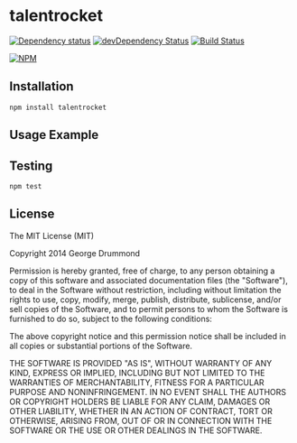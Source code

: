 # talentrocket

[![Dependency status](http://img.shields.io/david/talentrocket/talentrocket.js.svg?style=flat)](https://david-dm.org/talentrocket/talentrocket.js)
[![devDependency Status](http://img.shields.io/david/dev/talentrocket/talentrocket.js.svg?style=flat)](https://david-dm.org/talentrocket/talentrocket.js#info=devDependencies)
[![Build Status](http://img.shields.io/travis/talentrocket/talentrocket.js.svg?style=flat&branch=master)](https://travis-ci.org/talentrocket/talentrocket.js)

[![NPM](https://nodei.co/npm/talentrocket.svg?style=flat)](https://npmjs.org/package/talentrocket)

## Installation

    npm install talentrocket

## Usage Example

## Testing

    npm test

## License

The MIT License (MIT)

Copyright 2014 George Drummond

Permission is hereby granted, free of charge, to any person obtaining a copy
of this software and associated documentation files (the "Software"), to deal
in the Software without restriction, including without limitation the rights
to use, copy, modify, merge, publish, distribute, sublicense, and/or sell
copies of the Software, and to permit persons to whom the Software is
furnished to do so, subject to the following conditions:

The above copyright notice and this permission notice shall be included in
all copies or substantial portions of the Software.

THE SOFTWARE IS PROVIDED "AS IS", WITHOUT WARRANTY OF ANY KIND, EXPRESS OR
IMPLIED, INCLUDING BUT NOT LIMITED TO THE WARRANTIES OF MERCHANTABILITY,
FITNESS FOR A PARTICULAR PURPOSE AND NONINFRINGEMENT. IN NO EVENT SHALL THE
AUTHORS OR COPYRIGHT HOLDERS BE LIABLE FOR ANY CLAIM, DAMAGES OR OTHER
LIABILITY, WHETHER IN AN ACTION OF CONTRACT, TORT OR OTHERWISE, ARISING FROM,
OUT OF OR IN CONNECTION WITH THE SOFTWARE OR THE USE OR OTHER DEALINGS IN
THE SOFTWARE.
